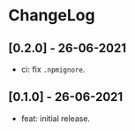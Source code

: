 # ChangeLog

## [0.2.0] - 26-06-2021

- ci: fix `.npmignore`.

## [0.1.0] - 26-06-2021

- feat: initial release.
